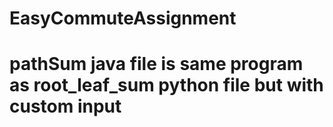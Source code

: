 # EasyCommuteAssignment

# pathSum java file is same program as root_leaf_sum python file but with custom input
